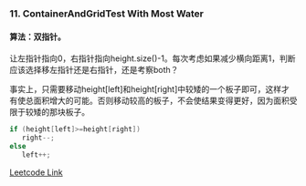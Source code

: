 ### 11. ContainerAndGridTest With Most Water 
#### 算法：双指针。  
让左指针指向0，右指针指向height.size()-1。每次考虑如果减少横向距离1，判断应该选择移左指针还是右指针，还是考察both？  

事实上，只需要移动height[left]和height[right]中较矮的一个板子即可，这样才有使总面积增大的可能。否则移动较高的板子，不会使结果变得更好，因为面积受限于较矮的那块板子。
```cpp
if (height[left]>=height[right])
   right--;
else
   left++;
```


[Leetcode Link](https://leetcode.com/problems/container-with-most-water)
